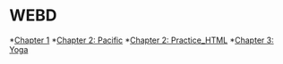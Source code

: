 # WEBD

*[Chapter 1](file:///Users/jordi.j.mejiacruz/Desktop/School/WEBD152/chapter1/index.html)
*[Chapter 2: Pacific](file:///Users/jordi.j.mejiacruz/Desktop/School/WEBD152/chapter2/pacific/index.html)
*[Chapter 2: Practice_HTML](file:///Users/jordi.j.mejiacruz/Desktop/School/WEBD152/chapter2/practice_html/index.html)
*[Chapter 3: Yoga](file:///Users/jordi.j.mejiacruz/Desktop/School/WEBD152/chapter3/yoga/index.html)
